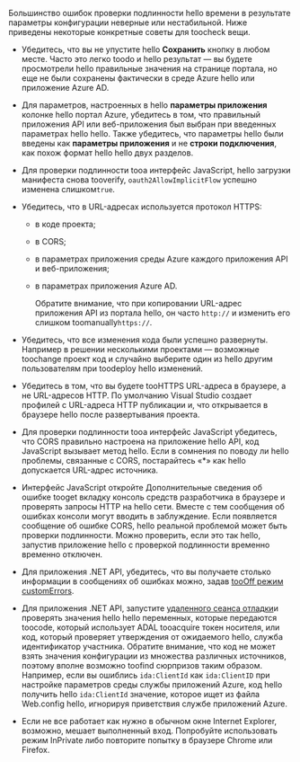 Большинство ошибок проверки подлинности hello времени в результате параметры конфигурации неверные или нестабильной. Ниже приведены некоторые конкретные советы для toocheck вещи.

* Убедитесь, что вы не упустите hello **Сохранить** кнопку в любом месте. Часто это легко toodo и hello результат — вы будете просмотрели hello правильные значения на странице портала, но еще не были сохранены фактически в среде Azure hello или приложение Azure AD.
* Для параметров, настроенных в hello **параметры приложения** колонке hello портал Azure, убедитесь в том, что правильный приложения API или веб-приложения был выбран при введенных параметрах hello hello.  Также убедитесь, что параметры hello были введены как **параметры приложения** и не **строки подключения**, как похож формат hello hello двух разделов.
* Для проверки подлинности tooa интерфейс JavaScript, hello загрузки манифеста снова tooverify, `oauth2AllowImplicitFlow` успешно изменена слишком`true`.
* Убедитесь, что в URL-адресах используется протокол HTTPS:
  
  * в коде проекта;
  * в CORS;
  * в параметрах приложения среды Azure каждого приложения API и веб-приложения;
  * в параметрах приложения Azure AD.
    
    Обратите внимание, что при копировании URL-адрес приложения API из портала hello, он часто `http://` и изменить его слишком toomanually`https://`.
* Убедитесь, что все изменения кода были успешно развернуты. Например в решении несколькими проектами — возможные toochange проект код и случайно выберите один из hello другим пользователям при toodeploy hello изменений.
* Убедитесь в том, что вы будете tooHTTPS URL-адреса в браузере, а не URL-адресов HTTP. По умолчанию Visual Studio создает профилей с URL-адреса HTTP публикации и, что открывается в браузере hello после развертывания проекта.
* Для проверки подлинности tooa интерфейс JavaScript убедитесь, что CORS правильно настроена на приложение hello API, код JavaScript вызывает метод hello. Если в сомнения по поводу ли hello проблемы, связанные с CORS, постарайтесь «*» как hello допускается URL-адрес источника. 
* Интерфейс JavaScript откройте Дополнительные сведения об ошибке tooget вкладку консоль средств разработчика в браузере и проверять запросы HTTP на hello сети. Вместе с тем сообщения об ошибках консоли могут вводить в заблуждение. Если появляется сообщение об ошибке CORS, hello реальной проблемой может быть проверки подлинности. Можно проверить, если это так hello, запустив приложение hello с проверкой подлинности временно временно отключен.
* Для приложения .NET API, убедитесь, что вы получаете столько информации в сообщениях об ошибках можно, задав [tooOff режим customErrors](../articles/app-service-web/web-sites-dotnet-troubleshoot-visual-studio.md#remoteview).
* Для приложения .NET API, запустите [удаленного сеанса отладки](../articles/app-service-web/web-sites-dotnet-troubleshoot-visual-studio.md#remotedebug)и проверять значения hello hello переменных, которые передаются toocode, который использует ADAL tooacquire токен носителя, или код, который проверяет утверждения от ожидаемого hello, служба идентификатор участника. Обратите внимание, что код не может взять значения конфигурации из множества различных источников, поэтому вполне возможно toofind сюрпризов таким образом. Например, если вы ошиблись `ida:ClientId` как `ida:ClientID` при настройке параметров среды службы приложений Azure, код hello получить hello `ida:ClientId` значение, которое ищет из файла Web.config hello, игнорируя приветствия службе приложений Azure. 
* Если не все работает как нужно в обычном окне Internet Explorer, возможно, мешает выполненный вход. Попробуйте использовать режим InPrivate либо повторите попытку в браузере Chrome или Firefox.

